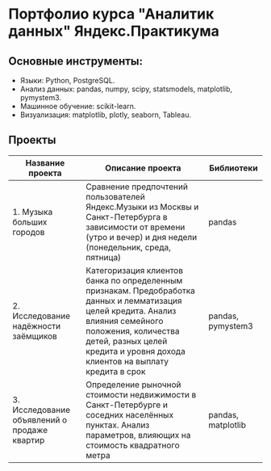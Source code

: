 # Портфолио курса "Аналитик данных" Яндекс.Практикума

## Основные инструменты:
* Языки: Python, PostgreSQL.
* Анализ данных: pandas, numpy, scipy, statsmodels, matplotlib, pymystem3.
* Машинное обучение: scikit-learn.
* Визуализация: matplotlib, plotly, seaborn, Tableau.

## Проекты
| Название проекта | Описание проекта | Библиотеки |
| ------- | -------- | -------- |
| 1. Музыка больших городов | Сравнение предпочтений пользователей Яндекс.Музыки из Москвы и Санкт-Петербурга в зависимости от времени (утро и вечер) и дня недели (понедельник, среда, пятница) | pandas |
| 2. Исследование надёжности заёмщиков | Категоризация клиентов банка по определенным признакам. Предобработка данных и лемматизация целей кредита. Анализ влияния семейного положения, количества детей, разных целей кредита и уровня дохода клиентов на выплату кредита в срок | pandas, pymystem3 | 
| 3. Исследование объявлений о продаже квартир | Определение рыночной стоимости недвижимости в Санкт-Петербурге и соседних населённых пунктах. Анализ параметров, влияющих на стоимость квадратного метра | pandas, matplotlib |
